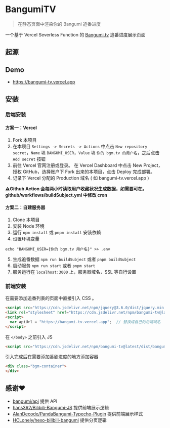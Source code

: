 # BangumiTV

> 在静态页面中渲染你的 Bangumi 追番进度

一个基于 Vercel Severless Function 的 [Bangumi.tv](https://bgm.tv) 追番进度展示页面

## 起源

## Demo
-   https://bangumi-tv.vercel.app

## 安装
### 后端安装
#### 方案一：Vercel
1.  Fork 本项目
2.  在本项目 `Settings -> Secrets -> Actions` 中点击 `New repository secret`，`Name` 填 `BANGUMI_USER`，`Value` 填 ` 你的 bgm.tv 的用户名 `，之后点击 `Add secret` 按钮
3.  前往 Vercel 官网注册或登录。
在 Vercel Dashboard 中点击 New Project，授权 GitHub，选择账户下 Fork 出来的本项目，点击 Deploy 完成部署。
4.  记录下 Vercel 分配的 Production 域名 ( 如 bangumi-tv.vercel.app )

**⚠️Github Action 会每两小时读取用户收藏状况生成数据，如需要可在。github/workflows/buildSubject.yml 中修改 cron**

#### 方案二：自建服务器
1.  Clone 本项目
2.  安装 Node 环境
3.  运行 `npm install` 或 `pnpm install` 安装依赖
4.  设置环境变量
   ```shell
   echo "BANGUMI_USER={你的 bgm.tv 用户名}" >> .env
   ```
5.  生成追番数据 `npm run buildSubject` 或者 `pnpm buildSubject`
6.  启动服务 `npm run start` 或者 `pnpm start`
7.  服务运行在 `localhost:3000` 上，服务器域名，SSL 等自行设置

### 前端安装
在需要添加追番列表的页面中直接引入 CSS 。
```html
<script src="https://cdn.jsdelivr.net/npm/jquery@3.6.0/dist/jquery.min.js"></script>
<link rel="stylesheet" href="https://cdn.jsdelivr.net/npm/bangumi-tv@latest/dist/bangumi.css">
<script>
  var apiUrl = "https://bangumi-tv.vercel.app";  // 替换成自己的后端域名
</script>
```
在 `</body>` 之前引入 JS
```html
<script src="https://cdn.jsdelivr.net/npm/bangumi-tv@latest/dist/bangumi.js"></script>
```

引入完成后在需要添加番剧进度的地方添加容器
```html
<div class="bgm-container">
</div>
```

## 感谢❤️
-   [bangumi/api](https://github.com/bangumi/api) 提供 API
-   [hans362/Bilibili-Bangumi-JS](https://github.com/hans362/Bilibili-Bangumi-JS) 提供前端展示逻辑
-   [AlanDecode/PandaBangumi-Typecho-Plugin](https://github.com/AlanDecode/PandaBangumi-Typecho-Plugin) 提供前端展示样式
-   [HCLonely/hexo-bilibili-bangumi](https://github.com/HCLonely/hexo-bilibili-bangumi) 提供分页逻辑
